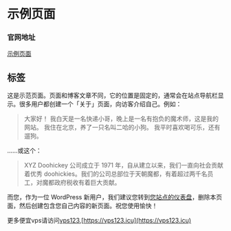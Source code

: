 # 示例页面

#### 

### 官网地址

[示例页面]()

## 标签





<!-- wp:paragraph -->
<p>这是示范页面。页面和博客文章不同，它的位置是固定的，通常会在站点导航栏显示。很多用户都创建一个「关于」页面，向访客介绍自己。例如：</p>
<!-- /wp:paragraph -->

<!-- wp:quote -->
<blockquote class="wp-block-quote"><p>大家好！ 我白天是一名快递小哥，晚上是一名有抱负的魔术师，这是我的网站。 我住在北京，养了一只名叫二哈的小狗。 我平时喜欢喝可乐，还有遛狗。</p></blockquote>
<!-- /wp:quote -->

<!-- wp:paragraph -->
<p>……或这个：</p>
<!-- /wp:paragraph -->

<!-- wp:quote -->
<blockquote class="wp-block-quote"><p>XYZ Doohickey 公司成立于 1971 年，自从建立以来，我们一直向社会贡献着优秀 doohickies。我们的公司总部位于天朝魔都，有着超过两千名员工，对魔都政府税收有着巨大贡献。</p></blockquote>
<!-- /wp:quote -->

<!-- wp:paragraph -->
<p>而您，作为一位 WordPress 新用户，我们建议您转到<a href="http://vps123.icu/wp-admin/">您站点的仪表盘</a>，删除本页面，然后创建包含您自己内容的新页面。祝您使用愉快！</p>
<!-- /wp:paragraph -->

更多便宜vps请访问[vps123](https://vps123.icu),[https://vps123.icu](https://vps123.icu)